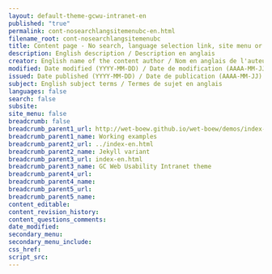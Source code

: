 ```yaml
---
layout: default-theme-gcwu-intranet-en
published: "true"
permalink: cont-nosearchlangsitemenubc-en.html
filename_root: cont-nosearchlangsitemenubc
title: Content page - No search, language selection link, site menu or breadcrumb trail - GC Web Usability Intranet theme
description: English description / Description en anglais
creator: English name of the content author / Nom en anglais de l'auteur du contenu
modified: Date modified (YYYY-MM-DD) / Date de modification (AAAA-MM-JJ)
issued: Date published (YYYY-MM-DD) / Date de publication (AAAA-MM-JJ)
subject: English subject terms / Termes de sujet en anglais
languages: false
search: false
subsite:
site_menu: false
breadcrumb: false
breadcrumb_parent1_url: http://wet-boew.github.io/wet-boew/demos/index-eng.html
breadcrumb_parent1_name: Working examples
breadcrumb_parent2_url: ../index-en.html
breadcrumb_parent2_name: Jekyll variant
breadcrumb_parent3_url: index-en.html
breadcrumb_parent3_name: GC Web Usability Intranet theme
breadcrumb_parent4_url:
breadcrumb_parent4_name:
breadcrumb_parent5_url:
breadcrumb_parent5_name:
content_editable:
content_revision_history:
content_questions_comments:
date_modified:
secondary_menu:
secondary_menu_include:
css_href:
script_src:
---
```


